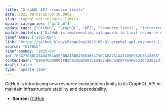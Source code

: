 ```yaml
---
title: "GraphQL API resource limits"
date: 2025-09-01T16:00:30.000Z
slug: graphql-api-resource-limits
update_categories: ["github"]
update_tags: ["GitHub", "GraphQL", "API", "resource limits", "infrastructure"]
update_bullets: ["GitHub is implementing safeguards to limit resource usage on the GraphQL API.", "These limits aim to protect GitHub's infrastructure and ensure consistent API performance."]
timeframes: ["2025-09"]
link: "https://github.blog/changelog/2025-09-01-graphql-api-resource-limits"
source: "GitHub"
timeframeKey: "2025-09"
id: "6B37705DC45A047B4A50EBBA1B8049883654730CAEA7A1AA74D5E962C36433B8"
contentHash: "B9697CDB9001FB849195BD8032E59324E8C64DEFF64F05330FD382E317BFB383"
draft: false
type: "update-item"
---
```


GitHub is introducing new resource consumption limits to its GraphQL API to maintain infrastructure stability and dependability.

- **Source:** [GitHub](https://github.blog/changelog/2025-09-01-graphql-api-resource-limits)
